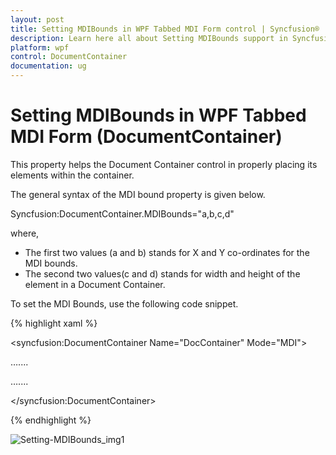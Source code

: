 ```yaml
---
layout: post
title: Setting MDIBounds in WPF Tabbed MDI Form control | Syncfusion®
description: Learn here all about Setting MDIBounds support in Syncfusion® WPF Tabbed MDI Form (DocumentContainer) control and more.
platform: wpf
control: DocumentContainer
documentation: ug
---
```


# Setting MDIBounds in WPF Tabbed MDI Form (DocumentContainer)

This property helps the Document Container control in properly placing its elements within the container.

The general syntax of the MDI bound property is given below.



Syncfusion:DocumentContainer.MDIBounds="a,b,c,d"



where, 

* The first two values (a and b) stands for X and Y co-ordinates for the MDI bounds. 
* The second two values(c and d) stands for width and height of the element in a Document Container.

To set the MDI Bounds, use the following code snippet.



{% highlight xaml %}



<!-- Adding Document Container -->

<syncfusion:DocumentContainer Name="DocContainer"  Mode="MDI">

<FlowDocumentScrollViewer Syncfusion:DocumentContainer.MDIBounds="0,0,200,300">

</FlowDocumentScrollViewer>

…....

…....

</syncfusion:DocumentContainer>

{% endhighlight %}

![Setting-MDIBounds_img1](Setting-MDIBounds_images/Setting-MDIBounds_img1.jpeg)



